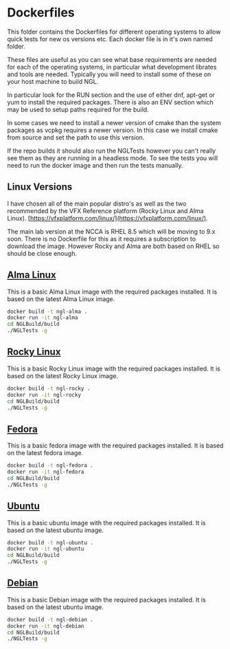 # Dockerfiles

This folder contains the Dockerfiles for different operating systems to allow quick tests for new os versions etc. Each docker file is in it's own named folder. 

These files are useful as you can see what base requirements are needed for each of the operating systems, in particular what development librates and tools are needed. Typically you will need to install some of these on your host machine to build NGL.

In particular look for the RUN section and the use of either dnf, apt-get or yum to install the required packages. There is also an ENV section which may be used to setup paths required for the build.

In some cases we need to install a newer version of cmake than the system packages as vcpkg requires a newer version. In this case we install cmake from source and set the path to use this version.

If the repo builds it should also run the NGLTests however you can't really see them as they are running in a headless mode. To see the tests you will need to run the docker image and then run the tests manually.

## Linux Versions

I have chosen all of the main popular distro's as well as the two recommended by the VFX Reference platform (Rocky Linux and Alma Linux). [https://vfxplatform.com/linux/](https://vfxplatform.com/linux/).

The main lab version at the NCCA is RHEL 8.5 which will be moving to 9.x soon. There is no Dockerfile for this as it requires a subscription to download the image. However Rocky and Alma are both based on RHEL so should be close enough.

## [Alma Linux](Alma/Dockerfile)

This is a basic Alma Linux image with the required packages installed. It is based on the latest Alma Linux image.

```bash
docker build -t ngl-alma .
docker run -it ngl-alma
cd NGLBuild/build
./NGLTests -g 
```

## [Rocky Linux](Rocky/Dockerfile)

This is a basic Rocky Linux image with the required packages installed. It is based on the latest Rocky Linux image.

```bash  
docker build -t ngl-rocky .
docker run -it ngl-rocky
cd NGLBuild/build
./NGLTests -g 
```

## [Fedora](Fedora/Dockerfile)

This is a basic fedora image with the required packages installed. It is based on the latest fedora image.

```bash
docker build -t ngl-fedora .
docker run -it ngl-fedora
cd NGLBuild/build
./NGLTests -g 
```

## [Ubuntu](Ubuntu/Dockerfile)

This is a basic ubuntu image with the required packages installed. It is based on the latest ubuntu image.

```bash    
docker build -t ngl-ubuntu .
docker run -it ngl-ubuntu
cd NGLBuild/build
./NGLTests -g 
```

## [Debian](Debian/Dockerfile)

This is a basic Debian image with the required packages installed. It is based on the latest ubuntu image.

```bash    
docker build -t ngl-debian .
docker run -it ngl-debian
cd NGLBuild/build
./NGLTests -g 
```
